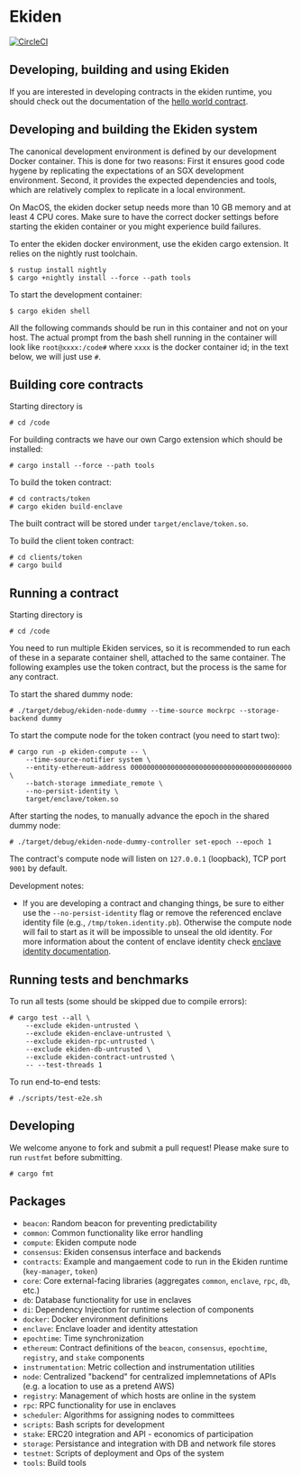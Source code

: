 # Ekiden

[![CircleCI](https://circleci.com/gh/oasislabs/ekiden/tree/master.svg?style=svg&circle-token=97f633035afbb45f26ed1b2f3f78a1e8e8a5e756)](https://circleci.com/gh/oasislabs/ekiden/tree/master)


## Developing, building and using Ekiden

If you are interested in developing contracts in the ekiden runtime, you should check out the documentation of the
[hello world contract](https://github.com/oasislabs/contract-helloworld).

## Developing and building the Ekiden system

The canonical development environment is defined by our development Docker container.
This is done for two reasons: First it ensures good code hygene by replicating the expectations of an SGX development environment.
Second, it provides the expected dependencies and tools, which are relatively complex to replicate in a local environment.

On MacOS, the ekiden docker setup needs more than 10 GB memory and at least 4 CPU cores. Make sure to have the correct docker settings before starting the ekiden container or you might experience build failures.

To enter the ekiden docker environment, use the ekiden cargo extension. It relies on the nightly rust toolchain.
```
$ rustup install nightly
$ cargo +nightly install --force --path tools
```

To start the development container:
```
$ cargo ekiden shell
```

All the following commands should be run in this container and not on
your host.  The actual prompt from the bash shell running in the
container will look like `root@xxxx:/code#` where `xxxx` is the docker
container id; in the text below, we will just use `#`.

## Building core contracts

Starting directory is
```
# cd /code
```

For building contracts we have our own Cargo extension which should be installed:
```
# cargo install --force --path tools
```

To build the token contract:
```
# cd contracts/token
# cargo ekiden build-enclave
```

The built contract will be stored under `target/enclave/token.so`.

To build the client token contract:
```
# cd clients/token
# cargo build
```

## Running a contract

Starting directory is
```
# cd /code
```

You need to run multiple Ekiden services, so it is recommended to run each of these in a
separate container shell, attached to the same container. The following examples use the
token contract, but the process is the same for any contract.

To start the shared dummy node:
```
# ./target/debug/ekiden-node-dummy --time-source mockrpc --storage-backend dummy
```

To start the compute node for the token contract (you need to start two):
```
# cargo run -p ekiden-compute -- \
    --time-source-notifier system \
    --entity-ethereum-address 0000000000000000000000000000000000000000 \
    --batch-storage immediate_remote \
    --no-persist-identity \
    target/enclave/token.so
```

After starting the nodes, to manually advance the epoch in the shared dummy node:
```
# ./target/debug/ekiden-node-dummy-controller set-epoch --epoch 1
```

The contract's compute node will listen on `127.0.0.1` (loopback), TCP port `9001` by default.

Development notes:

* If you are developing a contract and changing things, be sure to either use the `--no-persist-identity` flag or remove the referenced enclave identity file (e.g., `/tmp/token.identity.pb`). Otherwise the compute node will fail to start as it will be impossible to unseal the old identity. For more information about the content of enclave identity check [enclave identity documentation](docs/enclave-identity.md#state).

## Running tests and benchmarks

To run all tests (some should be skipped due to compile errors):
```
# cargo test --all \
    --exclude ekiden-untrusted \
    --exclude ekiden-enclave-untrusted \
    --exclude ekiden-rpc-untrusted \
    --exclude ekiden-db-untrusted \
    --exclude ekiden-contract-untrusted \
    -- --test-threads 1
```

To run end-to-end tests:
```
# ./scripts/test-e2e.sh
```

## Developing

We welcome anyone to fork and submit a pull request! Please make sure to run `rustfmt` before submitting.

```
# cargo fmt
```

## Packages
- `beacon`: Random beacon for preventing predictability
- `common`: Common functionality like error handling
- `compute`: Ekiden compute node
- `consensus`: Ekiden consensus interface and backends
- `contracts`: Example and mangaement code to run in the Ekiden runtime (`key-manager`, `token`)
- `core`: Core external-facing libraries (aggregates `common`, `enclave`, `rpc`, `db`, etc.)
- `db`: Database functionality for use in enclaves
- `di`: Dependency Injection for runtime selection of components
- `docker`: Docker environment definitions
- `enclave`: Enclave loader and identity attestation
- `epochtime`: Time synchronization
- `ethereum`: Contract definitions of the `beacon`, `consensus`, `epochtime`, `registry`, and `stake` components
- `instrumentation`: Metric collection and instrumentation utilities
- `node`: Centralized "backend" for centralized implemnetations of APIs (e.g. a location to use as a pretend AWS)
- `registry`: Management of which hosts are online in the system
- `rpc`: RPC functionality for use in enclaves
- `scheduler`: Algorithms for assigning nodes to committees
- `scripts`: Bash scripts for development
- `stake`: ERC20 integration and API - economics of participation
- `storage`: Persistance and integration with DB and network file stores
- `testnet`: Scripts of deployment and Ops of the system
- `tools`: Build tools

